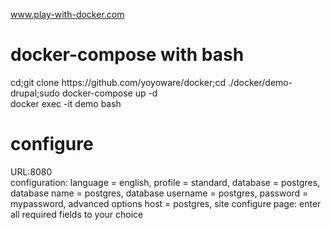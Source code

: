 www.play-with-docker.com<br>
<h1>docker-compose with bash</h1>
cd;git clone https://github.com/yoyoware/docker;cd ./docker/demo-drupal;sudo docker-compose up -d<br>
docker exec -it demo bash
<h1>configure</h1>
URL:8080<br>
configuration: language = english, profile = standard, database = postgres, database name = postgres, database username = postgres, password = mypassword, advanced options host = postgres, site configure page: enter all required fields to your choice<br>

